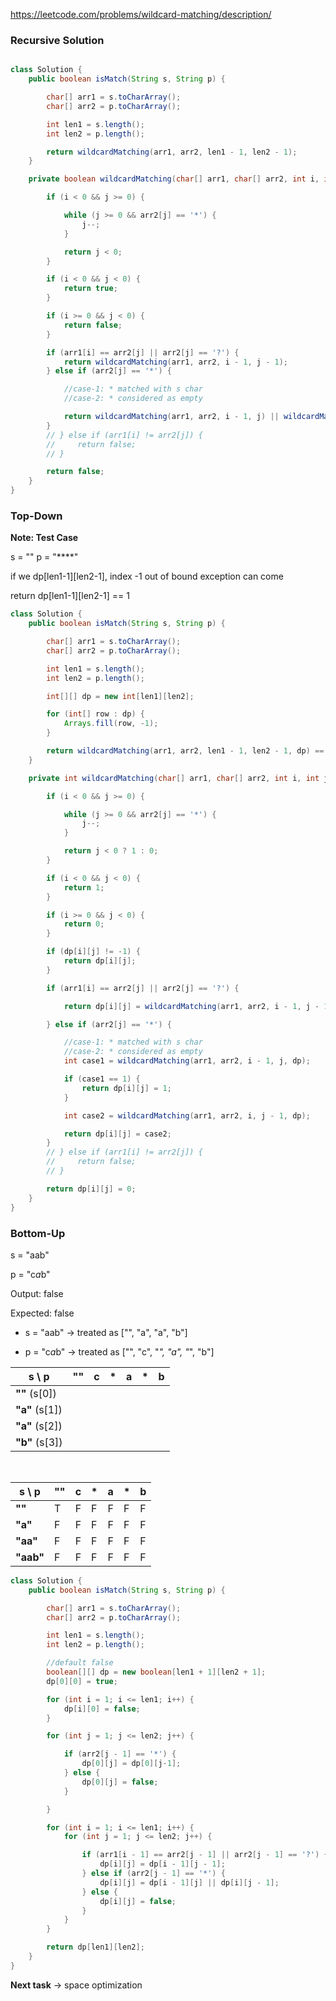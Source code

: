 https://leetcode.com/problems/wildcard-matching/description/


### Recursive Solution

```java

class Solution {
    public boolean isMatch(String s, String p) {

        char[] arr1 = s.toCharArray();
        char[] arr2 = p.toCharArray();

        int len1 = s.length();
        int len2 = p.length();

        return wildcardMatching(arr1, arr2, len1 - 1, len2 - 1);
    }

    private boolean wildcardMatching(char[] arr1, char[] arr2, int i, int j) {

        if (i < 0 && j >= 0) {

            while (j >= 0 && arr2[j] == '*') {
                j--;
            }

            return j < 0;
        }

        if (i < 0 && j < 0) {
            return true;
        }

        if (i >= 0 && j < 0) {
            return false;
        }

        if (arr1[i] == arr2[j] || arr2[j] == '?') {
            return wildcardMatching(arr1, arr2, i - 1, j - 1);
        } else if (arr2[j] == '*') {

            //case-1: * matched with s char
            //case-2: * considered as empty

            return wildcardMatching(arr1, arr2, i - 1, j) || wildcardMatching(arr1, arr2, i, j - 1);
        }
        // } else if (arr1[i] != arr2[j]) {
        //     return false;
        // }

        return false;
    }
}
```

### Top-Down

**Note: Test Case**

s = ""
p = "****"

if we dp[len1-1][len2-1], index -1 out of bound exception can come

return dp[len1-1][len2-1] == 1

```java
class Solution {
    public boolean isMatch(String s, String p) {

        char[] arr1 = s.toCharArray();
        char[] arr2 = p.toCharArray();

        int len1 = s.length();
        int len2 = p.length();

        int[][] dp = new int[len1][len2];

        for (int[] row : dp) {
            Arrays.fill(row, -1);
        }

        return wildcardMatching(arr1, arr2, len1 - 1, len2 - 1, dp) == 1;
    }

    private int wildcardMatching(char[] arr1, char[] arr2, int i, int j, int[][] dp) {

        if (i < 0 && j >= 0) {

            while (j >= 0 && arr2[j] == '*') {
                j--;
            }

            return j < 0 ? 1 : 0;
        }

        if (i < 0 && j < 0) {
            return 1;
        }

        if (i >= 0 && j < 0) {
            return 0;
        }

        if (dp[i][j] != -1) {
            return dp[i][j];
        }

        if (arr1[i] == arr2[j] || arr2[j] == '?') {

            return dp[i][j] = wildcardMatching(arr1, arr2, i - 1, j - 1, dp);

        } else if (arr2[j] == '*') {

            //case-1: * matched with s char
            //case-2: * considered as empty
            int case1 = wildcardMatching(arr1, arr2, i - 1, j, dp);

            if (case1 == 1) {
                return dp[i][j] = 1;
            }

            int case2 = wildcardMatching(arr1, arr2, i, j - 1, dp);

            return dp[i][j] = case2;
        }
        // } else if (arr1[i] != arr2[j]) {
        //     return false;
        // }

        return dp[i][j] = 0;
    }
}
```

### Bottom-Up 


s =
"aab"

p =
"c*a*b"

Output: false

Expected: false

* s = "aab" → treated as ["", "a", "a", "b"]

* p = "c*a*b" → treated as ["", "c", "*", "a", "*", "b"]



|       s \ p       |  ""  |  c  |  *  |  a  |  *  |  b  |
|------------------|------|-----|-----|-----|-----|-----|
| **""** (s[0])     |      |     |     |     |     |     |
| **"a"** (s[1])    |      |     |     |     |     |     |
| **"a"** (s[2])    |      |     |     |     |     |     |
| **"b"** (s[3])    |      |     |     |     |     |     |


</br>

|      s \ p     | "" | c | * | a | * | b |
|----------------|----|---|---|---|---|---|
| **""**         | T  | F | F | F | F | F |
| **"a"**        | F  | F | F | F | F | F |
| **"aa"**       | F  | F | F | F | F | F |
| **"aab"**      | F  | F | F | F | F | F |


```java
class Solution {
    public boolean isMatch(String s, String p) {

        char[] arr1 = s.toCharArray();
        char[] arr2 = p.toCharArray();

        int len1 = s.length();
        int len2 = p.length();

        //default false
        boolean[][] dp = new boolean[len1 + 1][len2 + 1];
        dp[0][0] = true;

        for (int i = 1; i <= len1; i++) {
            dp[i][0] = false;
        }

        for (int j = 1; j <= len2; j++) {

            if (arr2[j - 1] == '*') {
                dp[0][j] = dp[0][j-1];
            } else {
                dp[0][j] = false;
            }

        }

        for (int i = 1; i <= len1; i++) {
            for (int j = 1; j <= len2; j++) {

                if (arr1[i - 1] == arr2[j - 1] || arr2[j - 1] == '?') {
                    dp[i][j] = dp[i - 1][j - 1];
                } else if (arr2[j - 1] == '*') {
                    dp[i][j] = dp[i - 1][j] || dp[i][j - 1];
                } else {
                    dp[i][j] = false;
                }
            }
        }

        return dp[len1][len2];
    }
}
```

**Next task** -> space optimization